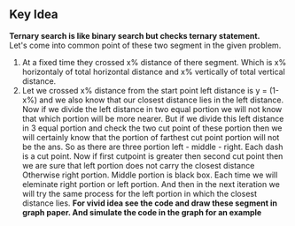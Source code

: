 ## Key Idea

<b> Ternary search is like binary search but checks ternary statement.</b><br>
Let's come into common point of these two segment in the given problem.
1) At a fixed time they crossed x% distance of there segment. Which is x% horizontaly of total horizontal distance and x% vertically of total vertical distance.
2) Let we crossed x% distance from the start point left distance is y = (1-x%) and we also know that our closest distance lies in the left distance.
  Now if we divide the left distance in two equal portion we will not know that which portion will be more nearer. But if we divide this left distance in 3 equal portion
  and check the two cut point of these portion then we will certainly know that the portion of farthest cut point portion will not be the ans. So as there are three portion 
  left - middle - right. Each dash is a cut point. Now if first cutpoint is greater then second cut point then we are sure that left portion does not carry the closest distance
  Otherwise right portion. Middle portion is black box. Each time we will eleminate right portion or left portion. And then in the next iteration we will try the same process
  for the left portion in which the closest distance lies.
  <b> For vivid idea see the code and draw these segment in graph paper. And simulate the code in the graph for an example</b>
 
